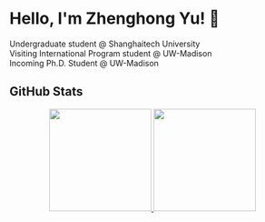 # Hello, I'm Zhenghong Yu! 👋
Undergraduate student @ Shanghaitech University  
Visiting International Program student @ UW-Madison  
Incoming Ph.D. Student @ UW-Madison

## GitHub Stats

<p align="center">
<a href="https://github.com/HarukiMoriarty">
  <img height="180em" src="https://github-readme-stats-eight-theta.vercel.app/api?username=HarukiMoriarty&show_icons=true&theme=algolia&include_all_commits=true&count_private=true"/>
  <img height="180em" src="https://github-readme-stats-eight-theta.vercel.app/api/top-langs/?username=HarukiMoriarty&layout=compact&langs_count=8&theme=algolia"/>
</a>
</p>

